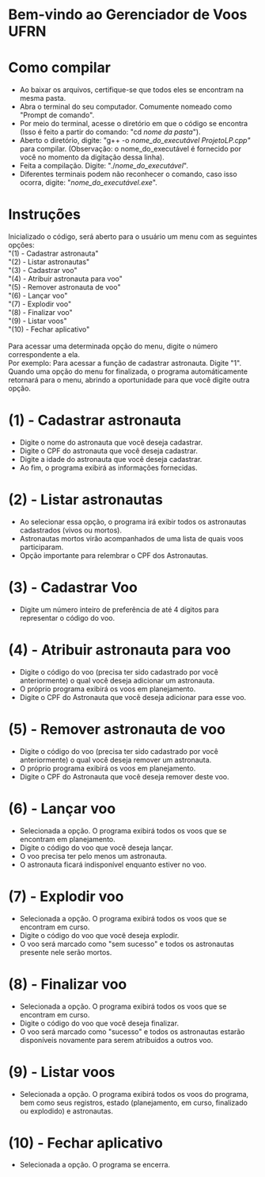 Bem-vindo ao Gerenciador de Voos UFRN
=====================================

Como compilar
=============
- Ao baixar os arquivos, certifique-se que todos eles se encontram na mesma pasta.
- Abra o terminal do seu computador. Comumente nomeado como "Prompt de comando".
- Por meio do terminal, acesse o diretório em que o código se encontra (Isso é feito a partir do comando: "cd _nome da pasta_").
- Aberto o diretório, digite: "g++ -o _nome_do_executável_ _ProjetoLP.cpp"_ para compilar. (Observação: o nome_do_executável é fornecido por você no momento da digitação dessa linha). 
- Feita a compilação. Digite: "./_nome_do_executável_".
- Diferentes terminais podem não reconhecer o comando, caso isso ocorra, digite: "_nome_do_executável.exe_". 

Instruções
==========
Inicializado o código, será aberto para o usuário um menu com as seguintes opções: <br />
"(1) - Cadastrar astronauta"<br />
"(2) - Listar astronautas"<br /> 
"(3) - Cadastrar voo" <br />
"(4) - Atribuir astronauta para voo"  <br />
"(5) - Remover astronauta de voo"<br />
"(6) - Lançar voo" <br />
"(7) - Explodir voo" <br />
"(8) - Finalizar voo"<br />
"(9) - Listar voos"<br />
"(10) - Fechar aplicativo"<br />
<br />
Para acessar uma determinada opção do menu, digite o número correspondente a ela.<br />
Por exemplo: Para acessar a função de cadastrar astronauta. Digite "1". <br />
Quando uma opção do menu for finalizada, o programa automáticamente retornará para o menu, abrindo a oportunidade para que você digite outra opção.

(1) - Cadastrar astronauta
==========================
- Digite o nome do astronauta que você deseja cadastrar.
- Digite o CPF do astronauta que você deseja cadastrar.
- Digite a idade do astronauta que você deseja cadastrar.
- Ao fim, o programa exibirá as informações fornecidas.
 
(2) - Listar astronautas
========================
- Ao selecionar essa opção, o programa irá exibir todos os astronautas cadastrados (vivos ou mortos).
- Astronautas mortos virão acompanhados de uma lista de quais voos participaram.
- Opção importante para relembrar o CPF dos Astronautas.

(3) - Cadastrar Voo
====================
- Digite um número inteiro de preferência de até 4 dígitos para representar o código do voo.

(4) - Atribuir astronauta para voo
==================================
- Digite o código do voo (precisa ter sido cadastrado por você anteriormente) o qual você deseja adicionar um astronauta.
- O próprio programa exibirá os voos em planejamento.
- Digite o CPF do Astronauta que você deseja adicionar para esse voo.

(5) - Remover astronauta de voo
================================
- Digite o código do voo (precisa ter sido cadastrado por você anteriormente) o qual você deseja remover um astronauta.
- O próprio programa exibirá os voos em planejamento.
- Digite o CPF do Astronauta que você deseja remover deste voo.

(6) - Lançar voo
================
- Selecionada a opção. O programa exibirá todos os voos que se encontram em planejamento.
- Digite o código do voo que você deseja lançar.
- O voo precisa ter pelo menos um astronauta.
- O astronauta ficará indisponível enquanto estiver no voo.

(7) - Explodir voo
==================
- Selecionada a opção. O programa exibirá todos os voos que se encontram em curso.
- Digite o código do voo que você deseja explodir.
- O voo será marcado como "sem sucesso" e todos os astronautas presente nele serão mortos.

(8) - Finalizar voo
===================
- Selecionada a opção. O programa exibirá todos os voos que se encontram em curso.
- Digite o código do voo que você deseja finalizar.
- O voo será marcado como "sucesso" e todos os astronautas estarão disponíveis novamente para serem atribuidos a outros voo.

(9) - Listar voos
=================
- Selecionada a opção. O programa exibirá todos os voos do programa, bem como seus registros, estado (planejamento, em curso, finalizado ou explodido) e astronautas.

(10) - Fechar aplicativo
========================
- Selecionada a opção. O programa se encerra.


